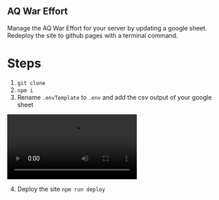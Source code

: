 ## AQ War Effort

Manage the AQ War Effort for your server by updating a google sheet. Redeploy the site to github pages with a terminal command.

# Steps

1. `git clone`
2. `npm i`
3. Rename `.envTemplate` to `.env` and add the csv output of your google sheet

![Video](https://i.imgur.com/zpuCysg.mp4)

4. Deploy the site `npm run deploy`
